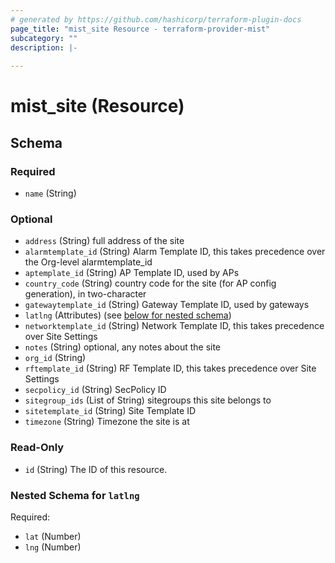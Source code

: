 ```yaml
---
# generated by https://github.com/hashicorp/terraform-plugin-docs
page_title: "mist_site Resource - terraform-provider-mist"
subcategory: ""
description: |-
  
---
```


# mist_site (Resource)





<!-- schema generated by tfplugindocs -->
## Schema

### Required

- `name` (String)

### Optional

- `address` (String) full address of the site
- `alarmtemplate_id` (String) Alarm Template ID, this takes precedence over the Org-level alarmtemplate_id
- `aptemplate_id` (String) AP Template ID, used by APs
- `country_code` (String) country code for the site (for AP config generation), in two-character
- `gatewaytemplate_id` (String) Gateway Template ID, used by gateways
- `latlng` (Attributes) (see [below for nested schema](#nestedatt--latlng))
- `networktemplate_id` (String) Network Template ID, this takes precedence over Site Settings
- `notes` (String) optional, any notes about the site
- `org_id` (String)
- `rftemplate_id` (String) RF Template ID, this takes precedence over Site Settings
- `secpolicy_id` (String) SecPolicy ID
- `sitegroup_ids` (List of String) sitegroups this site belongs to
- `sitetemplate_id` (String) Site Template ID
- `timezone` (String) Timezone the site is at

### Read-Only

- `id` (String) The ID of this resource.

<a id="nestedatt--latlng"></a>
### Nested Schema for `latlng`

Required:

- `lat` (Number)
- `lng` (Number)
